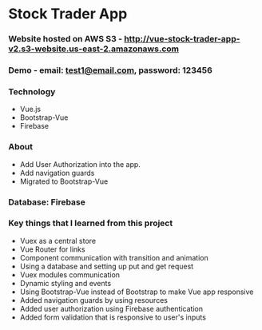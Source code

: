 # Stock Trader App

### Website hosted on AWS S3 - http://vue-stock-trader-app-v2.s3-website.us-east-2.amazonaws.com

### Demo - email: test1@email.com, password: 123456

### Technology
* Vue.js
* Bootstrap-Vue
* Firebase

### About
* Add User Authorization into the app.
* Add navigation guards
* Migrated to Bootstrap-Vue 

### Database: Firebase

### Key things that I learned from this project
* Vuex as a central store 
* Vue Router for links
* Component communication with transition and animation
* Using a database and setting up put and get request
* Vuex modules communication
* Dynamic styling and events 
* Using Bootstrap-Vue instead of Bootstrap to make Vue app responsive
* Added navigation guards by using resources
* Added user authorization using Firebase authentication
* Added form validation that is responsive to user's inputs